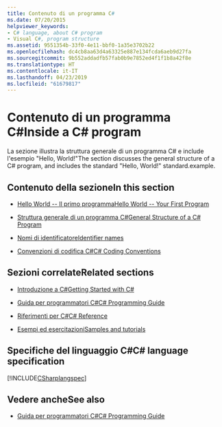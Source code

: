 ```yaml
---
title: Contenuto di un programma C#
ms.date: 07/20/2015
helpviewer_keywords:
- C# language, about C# program
- Visual C#, program structure
ms.assetid: 9551354b-33f0-4e11-bbf0-1a35e3702b22
ms.openlocfilehash: dc4cb8aa63d4a63325e887e134fcda6aeb9d27fa
ms.sourcegitcommit: 9b552addadfb57fab0b9e7852ed4f1f1b8a42f8e
ms.translationtype: HT
ms.contentlocale: it-IT
ms.lasthandoff: 04/23/2019
ms.locfileid: "61679817"
---
```

# <a name="inside-a-c-program"></a><span data-ttu-id="59d2b-102">Contenuto di un programma C#</span><span class="sxs-lookup"><span data-stu-id="59d2b-102">Inside a C# program</span></span>

<span data-ttu-id="59d2b-103">La sezione illustra la struttura generale di un programma C# e include l'esempio "Hello, World!"</span><span class="sxs-lookup"><span data-stu-id="59d2b-103">The section discusses the general structure of a C# program, and includes the standard "Hello, World!"</span></span> <span data-ttu-id="59d2b-104">standard.</span><span class="sxs-lookup"><span data-stu-id="59d2b-104">example.</span></span>

## <a name="in-this-section"></a><span data-ttu-id="59d2b-105">Contenuto della sezione</span><span class="sxs-lookup"><span data-stu-id="59d2b-105">In this section</span></span>

- [<span data-ttu-id="59d2b-106">Hello World -- Il primo programma</span><span class="sxs-lookup"><span data-stu-id="59d2b-106">Hello World -- Your First Program</span></span>](hello-world-your-first-program.md)

- [<span data-ttu-id="59d2b-107">Struttura generale di un programma C#</span><span class="sxs-lookup"><span data-stu-id="59d2b-107">General Structure of a C# Program</span></span>](general-structure-of-a-csharp-program.md)

- [<span data-ttu-id="59d2b-108">Nomi di identificatore</span><span class="sxs-lookup"><span data-stu-id="59d2b-108">Identifier names</span></span>](identifier-names.md)

- [<span data-ttu-id="59d2b-109">Convenzioni di codifica C#</span><span class="sxs-lookup"><span data-stu-id="59d2b-109">C# Coding Conventions</span></span>](coding-conventions.md)

## <a name="related-sections"></a><span data-ttu-id="59d2b-110">Sezioni correlate</span><span class="sxs-lookup"><span data-stu-id="59d2b-110">Related sections</span></span>

- [<span data-ttu-id="59d2b-111">Introduzione a C#</span><span class="sxs-lookup"><span data-stu-id="59d2b-111">Getting Started with C#</span></span>](../../getting-started/index.md)

- [<span data-ttu-id="59d2b-112">Guida per programmatori C#</span><span class="sxs-lookup"><span data-stu-id="59d2b-112">C# Programming Guide</span></span>](../../programming-guide/index.md)

- [<span data-ttu-id="59d2b-113">Riferimenti per C#</span><span class="sxs-lookup"><span data-stu-id="59d2b-113">C# Reference</span></span>](../../language-reference/index.md)

- [<span data-ttu-id="59d2b-114">Esempi ed esercitazioni</span><span class="sxs-lookup"><span data-stu-id="59d2b-114">Samples and tutorials</span></span>](../../../samples-and-tutorials/index.md)

## <a name="c-language-specification"></a><span data-ttu-id="59d2b-115">Specifiche del linguaggio C#</span><span class="sxs-lookup"><span data-stu-id="59d2b-115">C# language specification</span></span>

[!INCLUDE[CSharplangspec](~/includes/csharplangspec-md.md)]

## <a name="see-also"></a><span data-ttu-id="59d2b-116">Vedere anche</span><span class="sxs-lookup"><span data-stu-id="59d2b-116">See also</span></span>

- [<span data-ttu-id="59d2b-117">Guida per programmatori C#</span><span class="sxs-lookup"><span data-stu-id="59d2b-117">C# Programming Guide</span></span>](../../programming-guide/index.md)